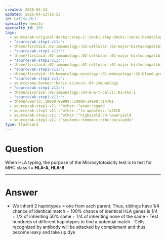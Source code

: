 ```yaml
---
created: 2025-04-13
updated: 2025-04-13T10:53
id: L#I|S>,McJ
specialty: hemato
specialty_id: 185
tags:
  - source/ak-original-decks::step-1::zanki-step-decks::zanki-hematology-&-oncology::rbc-misc.
  - "source/ak-step1-v11:": 
  - theme/firstaid::02-immunology::02-cellular::02-major-histocompatibility-complex-i-&-ii
  - "source/ak-step1-v11:": 
  - theme/firstaid::02-immunology::02-cellular::02-major-histocompatibility-complex-i-&-ii::*basics
  - "source/ak-step1-v11:": 
  - theme/firstaid::02-immunology::02-cellular::02-major-histocompatibility-complex-i-&-ii::mhc-i
  - "source/ak-step1-v11:": 
  - theme/firstaid::10-hematology-oncology::01-embryology::02-blood-groups::hla-typing
  - "source/ak-step1-v11:": 
  - source/ome-banner::basic-science::07-immunology
  - "source/ak-step1-v11:": 
  - theme/pixorize::01-immunology::04-b-&-t-cells::01-mhc-i
  - "source/ak-step1-v11:": 
  - theme/uworld::10000-99999::14000-14999::14781
  - source/ak-step1-v11::^other::^expn::bgadd
  - source/ak-step1-v11::^other::^fa-updates::fa2018
  - source/ak-step1-v11::^other::^highyield::4-loweryield
  - source/ak-step1-v11::^systems::hemeonc::rbc::miscadds"
type: flashcard
---
```


# Question
When HLA typing, the purpose of the Microcytotoxicity test is to test for MHC class **I = HLA-A, HLA-B**

---

# Answer
- We inherit 2 haplotypes = one from each parent; Thus, siblings have 1/4 chance of identical match = 100% chance of identical HLA genes is 1/4 + 1/2 of inheriting 50% same + 1/4 of inheriting none of the same - Test hundreds of different haplotypes to find a potential match - Cells recognized by antibody will be attacked by complement and thus become leaky and take up dye